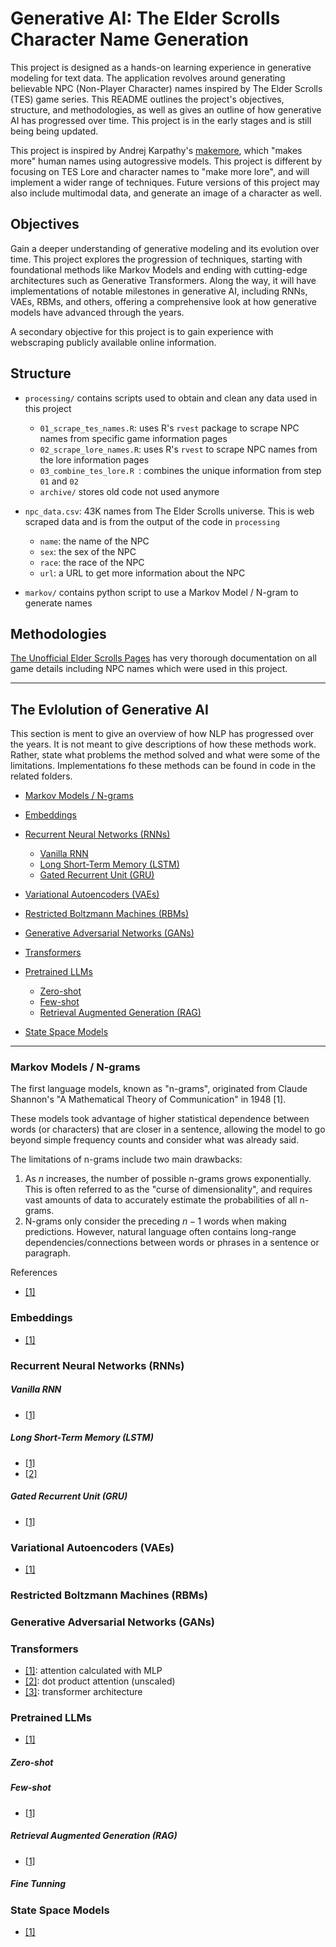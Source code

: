 # Generative AI: The Elder Scrolls Character Name Generation

This project is designed as a hands-on learning experience in generative modeling for text data. The application revolves around generating believable NPC (Non-Player Character) names inspired by The Elder Scrolls (TES) game series. This README outlines the project's objectives, structure, and methodologies, as well as gives an outline of how generative AI has progressed over time. This project is in the early stages and is still being being updated.

This project is inspired by Andrej Karpathy's [makemore](https://github.com/karpathy/makemore), which "makes more" human names using autogressive models. This project is different by focusing on TES Lore and character names to "make more lore", and will implement a wider range of techniques. Future versions of this project may also include multimodal data, and generate an image of a character as well.

## Objectives

Gain a deeper understanding of generative modeling and its evolution over time. This project explores the progression of techniques, starting with foundational methods like Markov Models and ending with cutting-edge architectures such as Generative Transformers. Along the way, it will have implementations of notable milestones in generative AI, including RNNs, VAEs, RBMs, and others, offering a comprehensive look at how generative models have advanced through the years.

A secondary objective for this project is to gain experience with webscraping publicly available online information.


## Structure

- `processing/` contains scripts used to obtain and clean any data used in this project
  - `01_scrape_tes_names.R`: uses R's `rvest` package to scrape NPC names from specific game information pages
  - `02_scrape_lore_names.R`: uses R's `rvest` to scrape NPC names from the lore information pages
  - `03_combine_tes_lore.R `: combines the unique information from step `01` and `02`
  - `archive/` stores old code not used anymore
 
- `npc_data.csv`: 43K names from The Elder Scrolls universe. This is web scraped data and is from the output of the code in `processing`
  - `name`: the name of the NPC
  - `sex`: the sex of the NPC
  - `race`: the race of the NPC
  - `url`: a URL to get more information about the NPC
 
- `markov/`  contains python script to use a Markov Model / N-gram to generate names


## Methodologies

[The Unofficial Elder Scrolls Pages](https://en.uesp.net/wiki/Main_Page) has very thorough documentation on all game details including NPC names which were used in this project.

---

## The Evlolution of Generative AI
This section is ment to give an overview of how NLP has progressed over the years. It is not meant to give descriptions of how these methods work. Rather, state what problems the method solved and what were some of the limitations. Implementations fo these methods can be found in code in the related folders.

- [Markov Models / N-grams](#markov-models--n-grams)
- [Embeddings](#embeddings)
- [Recurrent Neural Networks (RNNs)](#recurrent-neural-networks-rnns)
  - [Vanilla RNN](#vanilla-rnn)
  - [Long Short-Term Memory (LSTM)](#long-short-term-memory-lstm)
  - [Gated Recurrent Unit (GRU)](#gated-recurrent-unit-gru)
- [Variational Autoencoders (VAEs)](#variational-autoencoders-vaes)
- [Restricted Boltzmann Machines (RBMs)](#restricted-boltzmann-machines-rbms)
- [Generative Adversarial Networks (GANs)](#generative-adversarial-networks-gans)
- [Transformers](#transformers)
- [Pretrained LLMs](#pretrained-llms)
  - [Zero-shot](#zero-shot)
  - [Few-shot](#few-shot)
  - [Retrieval Augmented Generation (RAG)](#retrieval-augmented-generation-rag)
 
- [State Space Models](#state-space-models)

---

### Markov Models / N-grams

The first language models, known as "n-grams", originated from Claude Shannon's "A Mathematical Theory of Communication" in 1948 [1].

These models took advantage of higher statistical dependence between words (or characters) that are closer in a sentence, allowing the model to go beyond simple frequency counts and consider what was already said. 

The limitations of n-grams include two main drawbacks:

1. As $n$ increases, the number of possible n-grams grows exponentially. This is often referred to as the "curse of dimensionality", and requires vast amounts of data to accurately estimate the probabilities of all n-grams.
2. N-grams only consider the preceding $n−1$ words when making predictions. However, natural language often contains long-range dependencies/connections between words or phrases in a sentence or paragraph.


References
- [[1]](https://ieeexplore.ieee.org/stamp/stamp.jsp?tp=&arnumber=6773024)

### Embeddings
- [[1]](https://www.jmlr.org/papers/volume3/bengio03a/bengio03a.pdf)
### Recurrent Neural Networks (RNNs)

##### Vanilla RNN
- [[1]](https://icml.cc/2011/papers/524_icmlpaper.pdf)
##### Long Short-Term Memory (LSTM)
- [[1]](https://www.bioinf.jku.at/publications/older/2604.pdf)
- [[2]](https://arxiv.org/abs/1409.3215)
##### Gated Recurrent Unit (GRU)
- [[1]](https://arxiv.org/abs/1406.1078)
### Variational Autoencoders (VAEs)
- [[1]](https://arxiv.org/abs/1511.06349)

### Restricted Boltzmann Machines (RBMs)

### Generative Adversarial Networks (GANs)

### Transformers
- [[1]](https://arxiv.org/abs/1409.0473): attention calculated with MLP
- [[2]](https://arxiv.org/abs/1508.04025): dot product attention (unscaled)
- [[3]](https://arxiv.org/abs/1706.03762): transformer architecture 
### Pretrained LLMs
- [[1]](https://arxiv.org/abs/1810.04805)
##### Zero-shot

##### Few-shot
- [[1]](https://arxiv.org/abs/2005.14165)
##### Retrieval Augmented Generation (RAG)
- [[1]](https://arxiv.org/abs/2005.11401)
##### Fine Tunning

### State Space Models
- [[1]](https://arxiv.org/abs/2312.00752)
